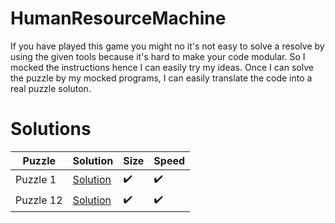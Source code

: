 # HumanResourceMachine

If you have played this game you might no it's not easy to solve a resolve by using the given tools because it's hard to make your code modular. So I mocked the instructions hence I can easily try my ideas. Once I can solve the puzzle by my mocked programs, I can easily translate the code into a real puzzle soluton.

# Solutions

| Puzzle    |                  Solution                | Size              | Speed |
|-----------|------------------------------------------|-------------------|------------|
| Puzzle 1  | [Solution](./puzzles/puzzle1/README.md)  | :heavy_check_mark: | :heavy_check_mark: |
| Puzzle 12 | [Solution](./puzzles/puzzle12/README.md) | :heavy_check_mark: | :heavy_check_mark: |
